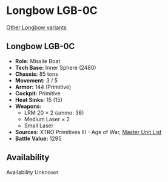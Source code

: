 # Longbow LGB-0C

[Other Longbow variants](../longbow.md)

## Longbow LGB-0C
- **Role:** Missile Boat
- **Tech Base:** Inner Sphere (2480)
- **Chassis:** 85 tons
- **Movement:** 3 / 5
- **Armor:** 144 (Primitive)
- **Cockpit:** Primitive
- **Heat Sinks:** 15 (15)
- **Weapons:**
  - LRM 20 × 2 (ammo: 36)
  - Medium Laser × 2
  - Small Laser
- **Sources:** XTRO Primitives III - Age of War, [Master Unit List](http://masterunitlist.info/Unit/Details/5619/longbow-lgb-0c)
- **Battle Value:** 1295

## Availability

Availability Unknown

